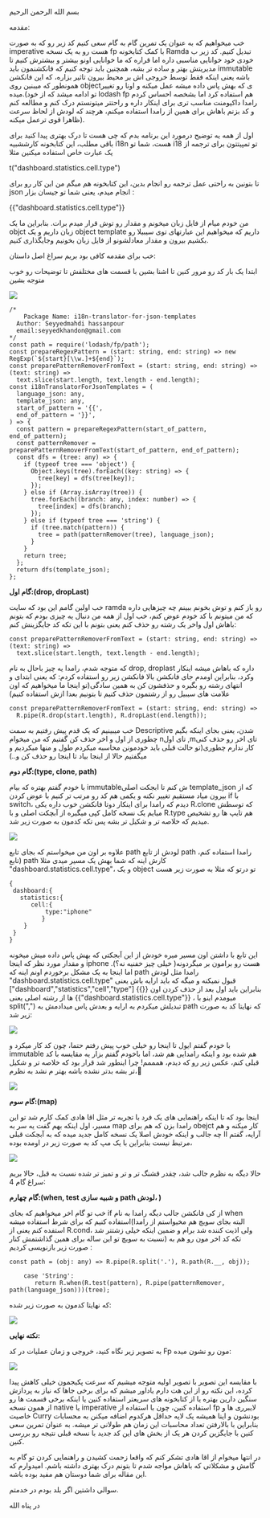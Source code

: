	
بسم الله الرحمن الرحیم 

مقدمه:

خب میخواهیم که به عنوان یک تمرین گام به گام سعی کنیم کد زیر رو که به صورت imperative هست رو به یک نسخه fp با کمک کتابخونه Ramda تبدیل کنیم. کد زیر ب خودی خود خوانایی مناسبی داره اما قراره که ما خوانایی اونو بیشتر و بیشترش کنیم تا مدیریتش بهتر و ساده تر بشه، همچنین باید توجه کنیم که فانکشنمون باید immutable باشه یعنی اینکه فقط توسط  خروجی اش بر محیط بیرون تاثیر بزاره، که این فانکشن همونطور که میبنین روی objectی که بهش پاس داده میشه عمل میکنه و اونا رو تغییر میده.(تو ادامه میشد که از خود lodash fp هم استفاده کرد اما بشخصه احساس کردم رامدا داکیومنت مناسب تری برای اینکار داره و راحتتر میتونستم درک کنم و مطالعه کنم و کد بزنم باهاش برای همین از رامدا استفاده میکنم، هرچند که لودش از لحاظ سرعت ظاهرا قوی ترعمل میکنه).


اول از همه یه توضیح درمورد این برنامه بدم که چی هست تا درک بهتری پیدا کنید برای باقی مطلب، این کتابخونه کارششبیه i18n هست، شما تو i18 تو تمپیتتون برای ترجمه از یک عبارت خاص استفاده میکنین مثلا

 t("dashboard.statistics.cell.type")

تا بتونین به راحتی عمل ترجمه رو انجام بدین، این کتابخونه هم میگم من این کار رو برای json انجام میدم، یعنی شما تو جیسان بزار :

{{"dashboard.statistics.cell.type"}}

من خودم میام از فایل زبان میخونم و مقدار رو توش قرار میدم برات.
بنابراین ما یک objct زبان داریم و یک object template داریم که میخواهیم این عبارتهای توی سیبیلا رو بکشیم بیرون و مقدار معادلشونو از فایل زبان بخونیم وجایگذاری کنیم.

خب برای مقدمه کافی بود بریم سراغ اصل داستان:

ابتدا یک بار کد رو مرور کنین تا اشنا بشین با قسمت های مختلفش تا توضیحات رو خوب متوجه بشین

![](images/1.png)

```
/*
	Package Name: i18n-translator-for-json-templates
  Author: Seyyedmahdi hassanpour
  email:seyyedkhandon@gmail.com
*/
const path = require('lodash/fp/path');
const prepareRegexPattern = (start: string, end: string) => new RegExp(`${start}[\\w.]+${end}`);
const preparePatternRemoverFromText = (start: string, end: string) => (text: string) =>
  text.slice(start.length, text.length - end.length);
const i18nTranslatorForJsonTemplates = (
  language_json: any,
  template_json: any,
  start_of_pattern = '{{',
  end_of_pattern = '}}',
) => {
  const pattern = prepareRegexPattern(start_of_pattern, end_of_pattern);
  const patternRemover = preparePatternRemoverFromText(start_of_pattern, end_of_pattern);
  const dfs = (tree: any) => {
    if (typeof tree === 'object') {
      Object.keys(tree).forEach((key: string) => {
        tree[key] = dfs(tree[key]);
      });
    } else if (Array.isArray(tree)) {
      tree.forEach((branch: any, index: number) => {
        tree[index] = dfs(branch);
      });
    } else if (typeof tree === 'string') {
      if (tree.match(pattern)) {
        tree = path(patternRemover(tree), language_json);
      }
    }
    return tree;
  };
  return dfs(template_json);
};
```

**گام اول:(drop, dropLast)**

خب اولین گامم این بود که سایت ramda رو باز کنم و توش بخونم ببینم چه چیزهایی داره که من میتونم با کد خودم عوض کنم، خب اول از همه من دنبال یه چیزی بودم که بتونم باهاش اول واخر یک رشته رو حذف کنم یعنی بتونم با این تکه کد جایگزینش کنم:

```
const preparePatternRemoverFromText = (start: string, end: string) => (text: string) =>
  text.slice(start.length, text.length - end.length);
```

که متوجه شدم، رامدا یه چیز باحال به نام drop, droplast داره که باهاش میشه اینکار وکرد، بنابراین اومدم جای فانکشن بالا فانکشن زیر رو استفاده کردم: که یعنی ابتدای و انتهای رشته رو بگیره و حذفشون کن به همین سادگی(تو اینجا ما میخواهیم که اون علامت های سیبیل رو از رشتمون حذف کنیم تا بتونیم بعدا ازش استفاده کنیم)

```
const preparePatternRemoverFromText = (start: string, end: string) =>
  R.pipe(R.drop(start.length), R.dropLast(end.length));
```


خب میبینیم که یک قدم پیش رفتیم به سمت Descriptive شدن، یعنی بجای اینکه بگیم چطوری از اول و اخر حذف کن گفتیم که من میخوام nتای اول  ,mتای  اخر رو حذف کنی کار ندارم چطوری(تو حالت قبلی باید خودمونن محاسبه میکردم طول  و منها میکردیم و میگفتیم حالا از اینجا بیاد تا اینجا رو حذف کن و..)


**گام دوم:(type, clone, path)**

با خودم گفتم بهتره که بیام immutableش کنم تا ابجکت اصلی template_json  که از بیرون میاد مستقیم تغییر نکنه و یکمی هم کد رو مرتب تر کنیم با عوض کردن if با switch، دیدم که رامدا برای اینکار دوتا فانکشن خوب داره یکی R.clone که توسطش میایم یک نسخه کامل کپی میگیره از آبچکت اصلی و با R.type هم تایپ ها رو تشخیص میدیم که خلاصه تر و شکیل تر بشه پس تکه کدمون به صورت زیر شد. 

![](images/2.png)


علاوه بر اون من میخواستم که بجای تابع path لودش از تابع path رامدا استفاده کنم،(تابع path کارش اینه که شما بهش یک مسیر میدی مثلا "dashboard.statistics.cell.type"، و یک object تو درتو که مثلا به صورت زیر هست

```
{
 dashboard:{
   statistics:{
      cell:{
          type:"iphone"  
         }
    }
 } 
}
```

این تابع با داشتن اون مسیر میره خودش از این آبجکتی که بهش پاس داده میش میخونه و مقدار مورد نظر که اینجا iphone هست رو برامون بر میگردونه( خیلی چیز خفنیه نه؟). اما اینجا به  یک مشکل برخوردم اونم اینه که path رامدا مثل لودش "dashboard.statistics.cell.type" قبول نمیکنه و میگه که باید ارایه باش یعنی ["dashboard","statistics","cell","type"] بنابراین باید اول بعد از حذف کردن اون {{}} ها از رشته اصلی یعنی {{"dashboard.statistics.cell.type"}} ، میومدم اینو با split(",") تبدیلش میکردم به ارایه و بعدش پاس میدادمش به path که نهایتا کد به صورت زیر شد:

![](images/3.png)

با خودم گفتم ایول تا اینجا رو خیلی خوب پیش رفتم حتما، چون کد کار میکرد و immutable هم شده بود و اینکه رامدایی هم شد، اما باخودم گفتم بزار یه مقایسه با کد قبلی کنم، عکس زیر رو که دیدم، همممم! چرا اینطور شد قرار بود که خلاصه تر و شکیل تر بشه بدتر نشده باشه بهتر م نشد به نظرم،🤔

![](images/4.png)


**گام سوم:(map)**

اینجا بود که تا اینکه راهنمایی های یک فرد با تجربه تر مثل اقا هادی کمک کارم شد تو این مسیر، اول اینکه بهم گفت  یه سر به map رامدا بزن که هم برای obejct کار میکنه و هم آرایه، گفتم اا چه جالب و اینکه خودش اصلا یک نسخه کامل جدید میده که به آبجکت قبلی مرتبط نیست بنابراین با یک مپ کد به صورت زیر در اومده بوده، 

![](images/5.png)


حالا دیگه به نظرم جالب شد، چقدر قشنگ تر و تر و تمیز تر شده نسبت به قبل، حالا بریم سراغ گام 4:

**گام چهارم:(when, test و شبیه سازی path لودش، )**

خب تو گام اخر میخواهیم که بجای if از کی فانکشن جالب دیگه رامدا به نام when استفاده کنیم که برای شرط استفاده میشه(البته بجای سویچ هم مخیواستم از رامدا استفده کنم یعنی از R.cond، ولی اذیت کننده شد برام و ضمین اینکه خیلی زشتتر شد نسبت به سویچ تو این ساله برای همین گذاشتمش کنار) تکه کد اخر مون رو هم به صورت زیر بازنویسی کردیم :

`const path = (obj: any) => R.pipe(R.split('.'), R.path(R.__, obj));`


 ```
     case 'String':
        return R.when(R.test(pattern), R.pipe(patternRemover, path(language_json)))(tree);
```
 که نهایتا کدمون به صورت زیر شده:

![](images/6.png)



**نکته نهایی:**

به تصویر زیر نگاه کنید، خروجی و زمان عملیات در کد Fp مون رو نشون میده:

![](images/7.png)

با مقایسه این تصویر با تصویر اولیه متوجه میشیم که سرعت پکیجمون خیلی کاهش  پیدا کرده، این نکته رو از این هت دارم یاداور میشم که برای برخی جاها که نیاز به پردازش سنگین دارین بهتره یا از کتابخونه های  سریعتر استفاده کنین یا اینکه برخی قسمت ها رو از همون نسخه native یا imperative استفاده کنین، چون با استفاده از fp لایبرری ها و خاصیت Curry بودنشون و اینا همیشه یک لایه حداقل هرکدوم اضافه میکنن به محسابات بنابراین با بالارفتن تعداد محاسبات این زمان هم طولانی تر میشه. به عنوان تمرین سعی کنین با جایگزین کردن هر یک از بخش های این کد جدید با نسخه قبلی نتیجه رو بررسی کنین.


در انتها میخوام از اقا هادی تشکر کنم که واقعا زحمت کشیدن  و راهنمایی کردن تو گام به گامش و مشکلاتی که باهاش مواجه شدم تا بتونم درک بهتری داشته باشم. امیدوارم که این مقاله برای شما دوستان هم مفید بوده باشه.

سوالی داشتین اگر بلد بودم در خدمتم.


در پناه الله

